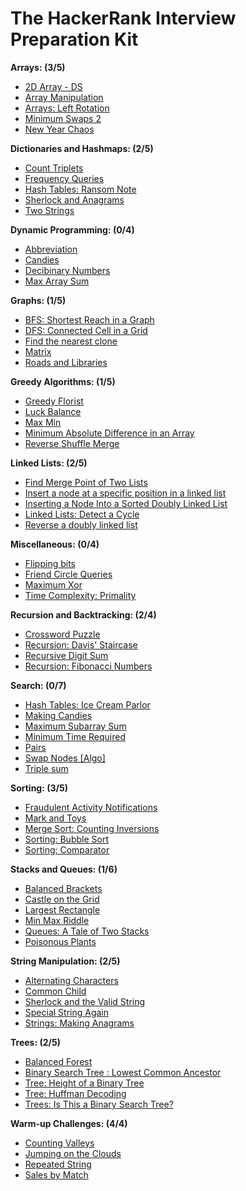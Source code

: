 # The HackerRank Interview Preparation Kit

**Arrays: (3/5)**
- [2D Array - DS]()
- [Array Manipulation]()
- [Arrays: Left Rotation]()
- [Minimum Swaps 2]()
- [New Year Chaos]()

**Dictionaries and Hashmaps: (2/5)**
- [Count Triplets]()
- [Frequency Queries]()
- [Hash Tables: Ransom Note]()
- [Sherlock and Anagrams]()
- [Two Strings]()

**Dynamic Programming: (0/4)**
- [Abbreviation]()
- [Candies]()
- [Decibinary Numbers]()
- [Max Array Sum]()

**Graphs: (1/5)**
- [BFS: Shortest Reach in a Graph]()
- [DFS: Connected Cell in a Grid]()
- [Find the nearest clone]()
- [Matrix]()
- [Roads and Libraries]()

**Greedy Algorithms: (1/5)**
- [Greedy Florist]()
- [Luck Balance]()
- [Max Min]()
- [Minimum Absolute Difference in an Array]()
- [Reverse Shuffle Merge]()

**Linked Lists: (2/5)**
- [Find Merge Point of Two Lists]()
- [Insert a node at a specific position in a linked list]()
- [Inserting a Node Into a Sorted Doubly Linked List]()
- [Linked Lists: Detect a Cycle]()
- [Reverse a doubly linked list]()

**Miscellaneous: (0/4)**
- [Flipping bits]()
- [Friend Circle Queries]()
- [Maximum Xor]()
- [Time Complexity: Primality]()

**Recursion and Backtracking: (2/4)**
- [Crossword Puzzle]()
- [Recursion: Davis' Staircase]()
- [Recursive Digit Sum]()
- [Recursion: Fibonacci Numbers]()

**Search: (0/7)**
- [Hash Tables: Ice Cream Parlor]()
- [Making Candies]()
- [Maximum Subarray Sum]()
- [Minimum Time Required]()
- [Pairs]()
- [Swap Nodes [Algo]]()
- [Triple sum]()

**Sorting: (3/5)**
- [Fraudulent Activity Notifications]()
- [Mark and Toys]()
- [Merge Sort: Counting Inversions]()
- [Sorting: Bubble Sort]()
- [Sorting: Comparator]()

**Stacks and Queues: (1/6)**
- [Balanced Brackets]()
- [Castle on the Grid]()
- [Largest Rectangle]()
- [Min Max Riddle]()
- [Queues: A Tale of Two Stacks]()
- [Poisonous Plants]()

**String Manipulation: (2/5)**
- [Alternating Characters]()
- [Common Child]()
- [Sherlock and the Valid String]()
- [Special String Again]()
- [Strings: Making Anagrams]()

**Trees: (2/5)**
- [Balanced Forest]()
- [Binary Search Tree : Lowest Common Ancestor]()
- [Tree: Height of a Binary Tree]()
- [Tree: Huffman Decoding]()
- [Trees: Is This a Binary Search Tree?]()

**Warm-up Challenges: (4/4)**
- [Counting Valleys]()
- [Jumping on the Clouds]()
- [Repeated String]()
- [Sales by Match]()